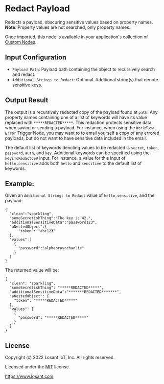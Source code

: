 # Redact Payload

Redacts a payload, obscuring sensitive values based on property names. **Note**: Property values are not searched, only property names.

Once imported, this node is available in your application's collection of [Custom Nodes](https://docs.losant.com/workflows/custom-nodes/overview/).

## Input Configuration

- `Payload Path`: Payload path containing the object to recursively search and redact.
- `Additional Strings to Redact`: Optional. Additional string(s) that denote sensitive keys.

## Output Result

The output is a recursively redacted copy of the payload found at `path`. Any property names containing one of a list of keywords will have its value replaced with `*****REDACTED*****`. This redaction protects sensitive data when saving or sending a payload. For instance, when using the `Workflow Error` Trigger Node, you may want to to email yourself a copy of any errored payloads, but do not want to have sensitive data included in the email.

The default list of keywords denoting values to be redacted is `secret`, `token`, `password`, `auth`, and `key`. Additional keywords can be specified using the `keysToRedactCSV` input. For instance, a value for this input of `hello,sensitive` adds both `hello` and `sensitive` to the default list of keywords.

## Example:

Given an `Additional Strings to Redact` value of `hello,sensitive`, and the payload:

```
{
  "clean":"sparkling",
  "someSecretishThing":"The key is 42.",
  "additionalSensitiveData":"password123",
  "aNestedObject":{
      "token": "abc123"
  },
  "values":[
    {
      "password":"alphabravocharlie"
    }
  ]
}
```

The returned value will be:

```
{
  "clean": "sparkling",
  "someSecretishThing": "*****REDACTED*****",
  "additionalSensitiveData":"*******REDACTED*******",
  "aNestedObject": {
    "token": "*****REDACTED*****"
  },
  "values": [
    {
      "password": "*****REDACTED*****"
    }
  ]
}
```

## License

Copyright (c) 2022 Losant IoT, Inc. All rights reserved.

Licensed under the [MIT](https://github.com/Losant/losant-templates/blob/master/LICENSE.txt) license.

https://www.losant.com